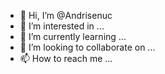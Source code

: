 - 👋 Hi, I’m @Andrisenuc
- 👀 I’m interested in ...
- 🌱 I’m currently learning ...
- 💞️ I’m looking to collaborate on ...
- 📫 How to reach me ...

<!---
Andrisenuc/Andrisenuc is a ✨ special ✨ repository because its `README.md` (this file) appears on your GitHub profile.
You can click the Preview link to take a look at your changes.
--->

